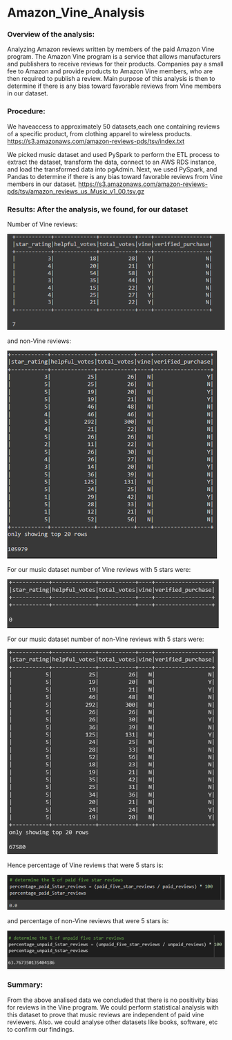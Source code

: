 # Amazon_Vine_Analysis

### Overview of the analysis: 

Analyzing Amazon reviews written by members of the paid Amazon Vine program. The Amazon Vine program is a service that allows manufacturers and publishers to receive reviews for their products. Companies pay a small fee to Amazon and provide products to Amazon Vine members, who are then required to publish a review. Main purpose of this analysis is then to determine if there is any bias toward favorable reviews from Vine members in our dataset.

### Procedure:

We haveaccess to approximately 50 datasets,each one containing reviews of a specific product, from clothing apparel to wireless products.
https://s3.amazonaws.com/amazon-reviews-pds/tsv/index.txt

We picked music dataset and used PySpark to perform the ETL process to extract the dataset, transform the data, connect to an AWS RDS instance, and load the transformed data into pgAdmin. Next, we used PySpark, and Pandas to determine if there is any bias toward favorable reviews from Vine members in our dataset.
https://s3.amazonaws.com/amazon-reviews-pds/tsv/amazon_reviews_us_Music_v1_00.tsv.gz

### Results: After the analysis, we found, for our dataset

Number of Vine reviews:

![vine reviews](https://github.com/RGK73/Amazon_Vine_Analysis/blob/main/Images/total_vine_reviews.png)

and non-Vine reviews:

![non vine reviews](https://github.com/RGK73/Amazon_Vine_Analysis/blob/main/Images/total_non_vine_reviews.png)

For our music dataset number of Vine reviews with 5 stars were: 

![vine 5star reviews](https://github.com/RGK73/Amazon_Vine_Analysis/blob/main/Images/5star_vine_reviews.png)

For our music dataset number of non-Vine reviews with 5 stars were:

![non vine 5star reviews](https://github.com/RGK73/Amazon_Vine_Analysis/blob/main/Images/5star_non_vine_reviews.png)

Hence percentage of Vine reviews that were 5 stars is: 

![vine reviews](https://github.com/RGK73/Amazon_Vine_Analysis/blob/main/Images/percentage_5star_vine_reviews.png)

and percentage of non-Vine reviews that were 5 stars is: 

![vine reviews](https://github.com/RGK73/Amazon_Vine_Analysis/blob/main/Images/percentage_5star_non_vine_reviews.png)

### Summary: 

From the above analised data we concluded that there is no positivity bias for reviews in the Vine program. 
We could perform statistical analysis with this dataset to prove that music reviews are independent of paid vine reviewers.
Also. we could analyse other datasets like books, software, etc to confirm our findings.
